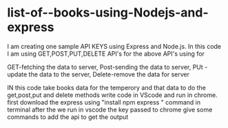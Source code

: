# list-of--books-using-Nodejs-and-express

I am creating one sample API KEYS using Express and Node.js. In this code I am using GET,POST,PUT,DELETE API's 
for the above API's using for

GET-fetching the data to server,
Post-sending the data to server,
PUt - update the data to the server,
Delete-remove the data for server

IN this code take books data for the temperory and that data to do the get,post,put and delete methods write code
in VScode and run in chrome. first download the express using "install npm express " command in terminal after the 
we run in vscode the key passed to chrome give some commands to add the api to get the output
